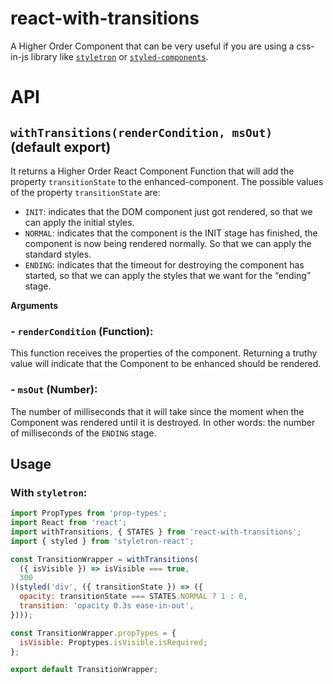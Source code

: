 # react-with-transitions

A Higher Order Component that can be very useful if you are using a css-in-js
library like [`styletron`](http://styletron.js.org/) or [`styled-components`](https://styled-components.com/).

# API

## `withTransitions(renderCondition, msOut)` (default export)
It returns a Higher Order React Component Function that will add the property
`transitionState` to the enhanced-component. The possible values of the property
`transitionState` are:

- `INIT`: indicates that the DOM component just got rendered, so that we can apply the initial styles.
- `NORMAL`: indicates that the component is the INIT stage has finished, the component is now being rendered normally. So that we can apply the standard styles.
- `ENDING`: indicates that the timeout for destroying the component has started, so that we can apply the styles that we want for the “ending” stage.

**Arguments**

### - `renderCondition` (Function):
This function receives the properties of the component. Returning a truthy value
will indicate that the Component to be enhanced should be rendered.

### - `msOut` (Number):
The number of milliseconds that it will take since the moment when the Component
was rendered until it is destroyed. In other words: the number of milliseconds
of the `ENDING` stage.

## Usage

### With `styletron`:

```js
import PropTypes from 'prop-types';
import React from 'react';
import withTransitions, { STATES } from 'react-with-transitions';
import { styled } from 'styletron-react';

const TransitionWrapper = withTransitions(
  ({ isVisible }) => isVisible === true,
  300
)(styled('div', ({ transitionState }) => ({
  opacity: transitionState === STATES.NORMAL ? 1 : 0,
  transition: 'opacity 0.3s ease-in-out',
})));

const TransitionWrapper.propTypes = {
  isVisible: Proptypes.isVisible.isRequired;
};

export default TransitionWrapper;
```
